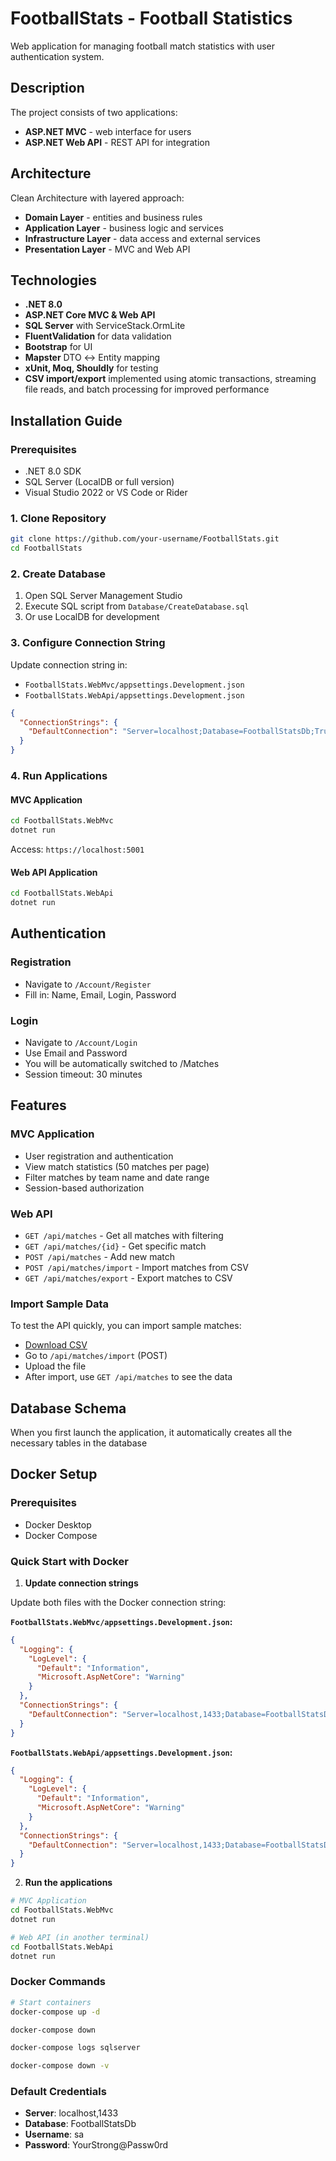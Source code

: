 # FootballStats - Football Statistics

Web application for managing football match statistics with user authentication system.

## Description

The project consists of two applications:
- **ASP.NET MVC** - web interface for users
- **ASP.NET Web API** - REST API for integration

## Architecture

Clean Architecture with layered approach:
- **Domain Layer** - entities and business rules
- **Application Layer** - business logic and services
- **Infrastructure Layer** - data access and external services
- **Presentation Layer** - MVC and Web API

## Technologies

- **.NET 8.0**
- **ASP.NET Core MVC & Web API**
- **SQL Server** with ServiceStack.OrmLite
- **FluentValidation** for data validation
- **Bootstrap** for UI
- **Mapster** DTO ↔ Entity mapping
- **xUnit, Moq, Shouldly** for testing
- **CSV import/export** implemented using atomic transactions, streaming file reads, and batch processing for improved performance

## Installation Guide

### Prerequisites
- .NET 8.0 SDK
- SQL Server (LocalDB or full version)
- Visual Studio 2022 or VS Code or Rider

### 1. Clone Repository
```bash
git clone https://github.com/your-username/FootballStats.git
cd FootballStats
```

### 2. Create Database
1. Open SQL Server Management Studio
2. Execute SQL script from `Database/CreateDatabase.sql`
3. Or use LocalDB for development

### 3. Configure Connection String
Update connection string in:
- `FootballStats.WebMvc/appsettings.Development.json`
- `FootballStats.WebApi/appsettings.Development.json`

```json
{
  "ConnectionStrings": {
    "DefaultConnection": "Server=localhost;Database=FootballStatsDb;Trusted_Connection=True;Encrypt=False;"
  }
}
```

### 4. Run Applications

#### MVC Application
```bash
cd FootballStats.WebMvc
dotnet run
```
Access: `https://localhost:5001`

#### Web API Application
```bash
cd FootballStats.WebApi
dotnet run
```

## Authentication

### Registration
- Navigate to `/Account/Register`
- Fill in: Name, Email, Login, Password

### Login
- Navigate to `/Account/Login`
- Use Email and Password
- You will be automatically switched to /Matches
- Session timeout: 30 minutes

## Features

### MVC Application
- User registration and authentication
- View match statistics (50 matches per page)
- Filter matches by team name and date range
- Session-based authorization

### Web API
- `GET /api/matches` - Get all matches with filtering
- `GET /api/matches/{id}` - Get specific match
- `POST /api/matches` - Add new match
- `POST /api/matches/import` - Import matches from CSV
- `GET /api/matches/export` - Export matches to CSV

### Import Sample Data
To test the API quickly, you can import sample matches:

- [Download CSV](data.csv)
- Go to `/api/matches/import` (POST)
- Upload the file
- After import, use `GET /api/matches` to see the data

## Database Schema

When you first launch the application, it automatically creates all the necessary tables in the database

## Docker Setup

### Prerequisites
- Docker Desktop
- Docker Compose

### Quick Start with Docker

1. **Update connection strings**

Update both files with the Docker connection string:

**`FootballStats.WebMvc/appsettings.Development.json`:**
```json
{
  "Logging": {
    "LogLevel": {
      "Default": "Information",
      "Microsoft.AspNetCore": "Warning"
    }
  },
  "ConnectionStrings": {
    "DefaultConnection": "Server=localhost,1433;Database=FootballStatsDb;User Id=sa;Password=YourStrong@Passw0rd;TrustServerCertificate=true;Encrypt=false;"
  }
}
```

**`FootballStats.WebApi/appsettings.Development.json`:**
```json
{
  "Logging": {
    "LogLevel": {
      "Default": "Information",
      "Microsoft.AspNetCore": "Warning"
    }
  },
  "ConnectionStrings": {
    "DefaultConnection": "Server=localhost,1433;Database=FootballStatsDb;User Id=sa;Password=YourStrong@Passw0rd;TrustServerCertificate=true;Encrypt=false;"
  }
}
```

2. **Run the applications**
```bash
# MVC Application
cd FootballStats.WebMvc
dotnet run

# Web API (in another terminal)
cd FootballStats.WebApi
dotnet run
```

### Docker Commands
```bash
# Start containers
docker-compose up -d

docker-compose down

docker-compose logs sqlserver

docker-compose down -v
```

### Default Credentials
- **Server**: localhost,1433
- **Database**: FootballStatsDb
- **Username**: sa
- **Password**: YourStrong@Passw0rd